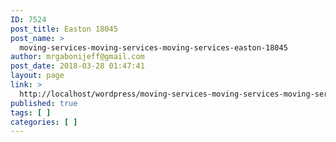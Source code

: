 ```yaml
---
ID: 7524
post_title: Easton 18045
post_name: >
  moving-services-moving-services-moving-services-easton-18045
author: mrgabonijeff@gmail.com
post_date: 2018-03-28 01:47:41
layout: page
link: >
  http://localhost/wordpress/moving-services-moving-services-moving-services-easton-18045/
published: true
tags: [ ]
categories: [ ]
---
```

